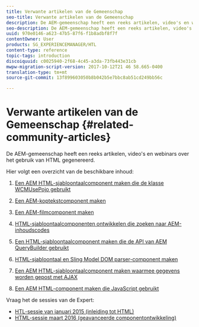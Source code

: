 ```yaml
---
title: Verwante artikelen van de Gemeenschap
seo-title: Verwante artikelen van de Gemeenschap
description: De AEM-gemeenschap heeft een reeks artikelen, video's en webinars gegenereerd die verband houden met het gebruik van HTML.
seo-description: De AEM-gemeenschap heeft een reeks artikelen, video's en webinars gegenereerd die verband houden met het gebruik van HTML.
uuid: 970e0146-a623-47b5-87f6-f1b8adbf8f7f
contentOwner: User
products: SG_EXPERIENCEMANAGER/HTL
content-type: reference
topic-tags: introduction
discoiquuid: c0025940-2f68-4c45-a3da-73fb443e31cb
mwpw-migration-script-version: 2017-10-12T21 46 58.665-0400
translation-type: tm+mt
source-git-commit: 13f899603050b8b042b5e7bbc8ab51cd249bb56c

---
```



# Verwante artikelen van de Gemeenschap {#related-community-articles}

De AEM-gemeenschap heeft een reeks artikelen, video&#39;s en webinars over het gebruik van HTML gegenereerd.

Hier volgt een overzicht van de beschikbare inhoud:

1. [Een AEM HTML-sjabloontaalcomponent maken die de klasse WCMUsePojo gebruikt](https://helpx.adobe.com/experience-manager/using/first_htl_WCMUsePojo.html)

1. [Een AEM-koptekstcomponent maken](https://helpx.adobe.com/experience-manager/using/aem_headline.html)
1. [Een AEM-filmcomponent maken](https://helpx.adobe.com/experience-manager/using/movie.html)
1. [HTML-sjabloontaalcomponenten ontwikkelen die zoeken naar AEM-inhoudscodes](https://helpx.adobe.com/experience-manager/using/tagmanager-api-htl.html)
1. [Een HTML-sjabloontaalcomponent maken die de API van AEM QueryBuilder gebruikt](https://helpx.adobe.com/experience-manager/using/htl_querybuilder.html)
1. [HTML-sjabloontaal en Sling Model DOM parser-component maken](https://helpx.adobe.com/experience-manager/using/domparser.html)
1. [Een AEM HTML-sjabloontaalcomponent maken waarmee gegevens worden gepost met AJAX](https://helpx.adobe.com/experience-manager/using/htl_ajax.html)
1. [Een AEM HTML-component maken die JavaScript gebruikt](https://helpx.adobe.com/experience-manager/using/htl_js.html)

Vraag het de sessies van de Expert:

* [HTL-sessie van januari 2015 (inleiding tot HTML)](http://scottsdigitalcommunity.blogspot.ca/2015/01/upcoming-sessions-of-ask-aem-community.html)
* [HTML-sessie maart 2016 (geavanceerde componentontwikkeling)](http://scottsdigitalcommunity.blogspot.ca/2016/03/ask-aem-community-experts-deep-dive.html)

